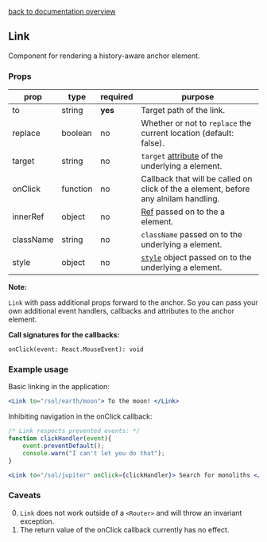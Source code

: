 [back to documentation overview](../readme.md)

## Link

Component for rendering a history-aware anchor element.

### Props

| prop         | type     | required | purpose
|--------------|----------|----------|---------
| to           | string   | **yes**  | Target path of the link.
| replace      | boolean  | no       | Whether or not to ```replace``` the current location (default: false).
| target       | string   | no       | ```target``` [attribute](https://developer.mozilla.org/en-US/docs/Web/HTML/Element/a#Attributes) of the underlying a element.
| onClick      | function | no       | Callback that will be called on click of the a element, before any alnilam handling.
| innerRef     | object   | no       | [Ref](https://reactjs.org/docs/refs-and-the-dom.html) passed on to the a element.
| className    | string   | no       | ```className``` passed on to the underlying a element.
| style        | object   | no       | [```style```](https://reactjs.org/docs/dom-elements.html#style) object passed on to the underlying a element.

**Note:**

```Link``` with pass additional props forward to the anchor. So you can pass your own additional event handlers, callbacks and attributes to the anchor element.

**Call signatures for the callbacks:**

```onClick(event: React.MouseEvent): void```

### Example usage

Basic linking in the application:

```jsx
<Link to="/sol/earth/moon"> To the moon! </Link>
```

Inhibiting navigation in the onClick callback:

```jsx
/* Link respects prevented events: */
function clickHandler(event){
	event.preventDefault();
	console.warn("I can't let you do that");
}

<Link to="/sol/jupiter" onClick={clickHandler}> Search for monoliths </Link>
```

### Caveats

0. ```Link``` does not work outside of a ```<Router>``` and will throw an invariant exception.
1. The return value of the onClick callback currently has no effect.